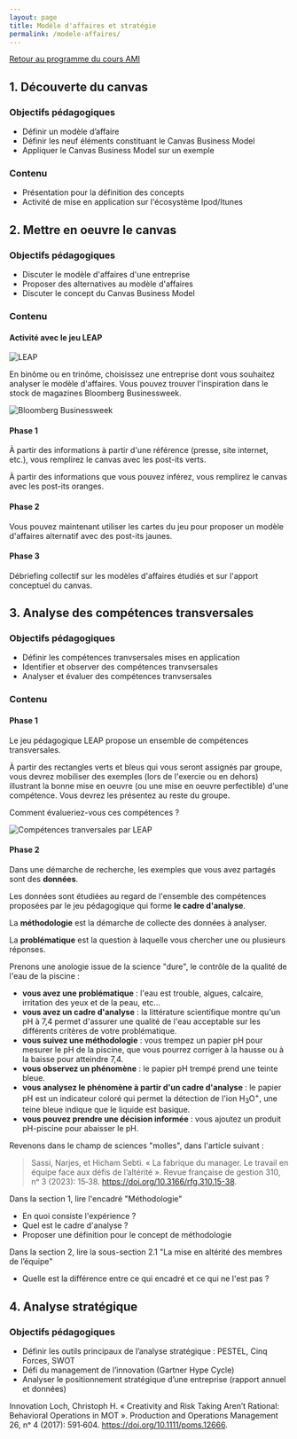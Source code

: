 ```yaml
---
layout: page
title: Modèle d'affaires et stratégie
permalink: /modele-affaires/
---
```


[Retour au programme du cours AMI](/ami/)

## 1. Découverte du canvas

### Objectifs pédagogiques
- Définir un modèle d’affaire
- Définir les neuf éléments constituant le Canvas Business Model
- Appliquer le Canvas Business Model sur un exemple 	

### Contenu
- Présentation pour la définition des concepts
- Activité de mise en application sur l'écosystème Ipod/Itunes

## 2. Mettre en oeuvre le canvas

### Objectifs pédagogiques
- Discuter le modèle d'affaires d'une entreprise
- Proposer des alternatives au modèle d'affaires
- Discuter le concept du Canvas Business Model

### Contenu

#### Activité avec le jeu LEAP
    
![LEAP](/assets/ami-1-canvas-biz-model/LEAP_Picture_Table.jpg)

En binôme ou en trinôme, choisissez une entreprise dont vous souhaitez analyser le modèle d'affaires. Vous pouvez trouver l'inspiration dans le stock de magazines Bloomberg Businessweek.

![Bloomberg Businessweek](/assets/ami-1-canvas-biz-model/businessweek.jpg)

#### Phase 1

À partir des informations à partir d'une référence (presse, site internet, etc.), vous remplirez le canvas avec les post-its verts.

À partir des informations que vous pouvez inférez, vous remplirez le canvas avec les post-its oranges.

#### Phase 2

Vous pouvez maintenant utiliser les cartes du jeu pour proposer un modèle d'affaires alternatif avec des post-its jaunes.

#### Phase 3

Débriefing collectif sur les modèles d'affaires étudiés et sur l'apport conceptuel du canvas.


## 3. Analyse des compétences transversales

### Objectifs pédagogiques
- Définir les compétences tranvsersales mises en application
- Identifier et observer des compétences tranvsersales
- Analyser et évaluer des compétences tranvsersales

### Contenu

#### Phase 1 
Le jeu pédagogique LEAP propose un ensemble de compétences transversales.

À partir des rectangles verts et bleus qui vous seront assignés par groupe, vous devrez mobiliser des exemples (lors de l'exercie ou en dehors) illustrant la bonne mise en oeuvre (ou une mise en oeuvre perfectible) d'une compétence. Vous devrez les présentez au reste du groupe.

Comment évalueriez-vous ces compétences ?

![Compétences tranversales par LEAP](/assets/ami-1-canvas-biz-model/leap-competences-trans.png)

#### Phase 2

Dans une démarche de recherche, les exemples que vous avez partagés sont des **données**. 

Les données sont étudiées au regard de l'ensemble des compétences proposées par le jeu pédagogique qui forme **le cadre d'analyse**.

La **méthodologie** est la démarche de collecte des données à analyser.

La **problématique** est la question à laquelle vous chercher une ou plusieurs réponses.

Prenons une anologie issue de la science "dure", le contrôle de la qualité de l'eau de la piscine :
- **vous avez une problématique** : l'eau est trouble, algues, calcaire, irritation des yeux et de la peau, etc...
- **vous avez un cadre d'analyse** : la littérature scientifique montre qu'un pH à 7,4 permet d'assurer une qualité de l'eau acceptable sur les différents critères de votre problématique.
- **vous suivez une méthodologie** : vous trempez un papier pH pour mesurer le pH de la piscine, que vous pourrez corriger à la hausse ou à la baisse pour atteindre 7,4.
- **vous observez un phénomène** : le papier pH trempé prend une teinte bleue.
- **vous analysez le phénomène à partir d'un cadre d'analyse** : le papier pH est un indicateur coloré qui permet la détection de l'ion H<sub>3</sub>O<sup>+</sup>, une teine bleue indique que le liquide est basique.
- **vous pouvez prendre une décision informée** : vous ajoutez un produit pH-piscine pour abaisser le pH.

Revenons dans le champ de sciences "molles", dans l'article suivant :

> Sassi, Narjes, et Hicham Sebti. « La fabrique du manager. Le travail en équipe face aux défis de l’altérité ». Revue française de gestion 310, nᵒ 3 (2023): 15‑38. https://doi.org/10.3166/rfg.310.15-38.

Dans la section 1, lire l'encadré "Méthodologie"
- En quoi consiste l'expérience ?
- Quel est le cadre d'analyse ?
- Proposer une définition pour le concept de méthodologie

Dans la section 2, lire la sous-section 2.1 "La mise en altérité des membres de l’équipe"
- Quelle est la différence entre ce qui encadré et ce qui ne l'est pas ?

## 4. Analyse stratégique

### Objectifs pédagogiques

- Définir les outils principaux de l’analyse stratégique : PESTEL, Cinq Forces, SWOT
- Défi du management de l’innovation (Gartner Hype Cycle)
- Analyser le positionnement stratégique d’une entreprise (rapport annuel et données)


Innovation
Loch, Christoph H. « Creativity and Risk Taking Aren’t Rational: Behavioral Operations in MOT ». Production and Operations Management 26, nᵒ 4 (2017): 591‑604. https://doi.org/10.1111/poms.12666.
